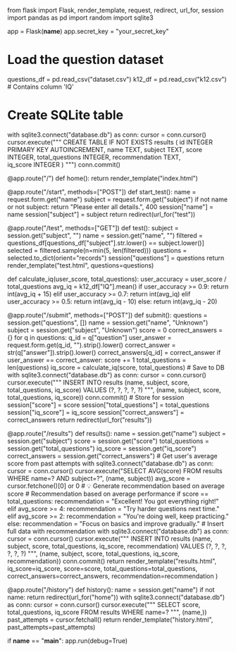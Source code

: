 from flask import Flask, render_template, request, redirect, url_for, session
import pandas as pd
import random
import sqlite3

app = Flask(__name__)
app.secret_key = "your_secret_key"

# Load the question dataset
questions_df = pd.read_csv("dataset.csv")
k12_df = pd.read_csv("k12.csv")  # Contains column 'IQ'

# Create SQLite table
with sqlite3.connect("database.db") as conn:
    cursor = conn.cursor()
    cursor.execute("""
    CREATE TABLE IF NOT EXISTS results (
        id INTEGER PRIMARY KEY AUTOINCREMENT,
        name TEXT,
        subject TEXT,
        score INTEGER,
        total_questions INTEGER,
        recommendation TEXT,           
        iq_score INTEGER
    )
    """)
    conn.commit()

@app.route("/")
def home():
    return render_template("index.html")

@app.route("/start", methods=["POST"])
def start_test():
    name = request.form.get("name")
    subject = request.form.get("subject")
    if not name or not subject:
        return "Please enter all details.", 400
    session["name"] = name
    session["subject"] = subject
    return redirect(url_for("test"))


@app.route("/test", methods=["GET"])
def test():
    subject = session.get("subject", "")
    name = session.get("name", "")
    filtered = questions_df[questions_df["subject"].str.lower() == subject.lower()]
    selected = filtered.sample(n=min(5, len(filtered)))
    questions = selected.to_dict(orient="records")
    session["questions"] = questions
    return render_template("test.html", questions=questions)


def calculate_iq(user_score, total_questions):
    user_accuracy = user_score / total_questions
    avg_iq = k12_df["IQ"].mean()
    if user_accuracy >= 0.9:
        return int(avg_iq + 15)
    elif user_accuracy >= 0.7:
        return int(avg_iq)
    elif user_accuracy >= 0.5:
        return int(avg_iq - 10)
    else:
        return int(avg_iq - 20)

@app.route("/submit", methods=["POST"])
def submit():
    questions = session.get("questions", [])
    name = session.get("name", "Unknown")
    subject = session.get("subject", "Unknown")
    score = 0
    correct_answers = {}
    for q in questions:
        q_id = q["question"]
        user_answer = request.form.get(q_id, "").strip().lower()
        correct_answer = str(q["answer"]).strip().lower()
        correct_answers[q_id] = correct_answer
        if user_answer == correct_answer:
            score += 1
    total_questions = len(questions)
    iq_score = calculate_iq(score, total_questions)
    # Save to DB
        with sqlite3.connect("database.db") as conn:
        cursor = conn.cursor()
        cursor.execute("""
            INSERT INTO results (name, subject, score, total_questions, iq_score)
            VALUES (?, ?, ?, ?, ?)
        """, (name, subject, score, total_questions, iq_score))
        conn.commit()
    # Store for session
    session["score"] = score
    session["total_questions"] = total_questions
    session["iq_score"] = iq_score
    session["correct_answers"] = correct_answers
    return redirect(url_for("results"))

@app.route("/results")
def results():
    name = session.get("name")
    subject = session.get("subject")
    score = session.get("score")
    total_questions = session.get("total_questions")
    iq_score = session.get("iq_score")
    correct_answers = session.get("correct_answers")
    # Get user's average score from past attempts
    with sqlite3.connect("database.db") as conn:
        cursor = conn.cursor()
        cursor.execute("SELECT AVG(score) FROM results WHERE name=? AND subject=?", (name, subject))
        avg_score = cursor.fetchone()[0] or 0
    # 💡 Generate recommendation based on average score
    # Recommendation based on average performance
    if score == total_questions:
        recommendation = "Excellent! You got everything right!"
    elif avg_score >= 4:
        recommendation = "Try harder questions next time."
    elif avg_score >= 2:
        recommendation = "You're doing well, keep practicing."
    else:
        recommendation = "Focus on basics and improve gradually."
    # Insert full data with recommendation
    with sqlite3.connect("database.db") as conn:
        cursor = conn.cursor()
        cursor.execute("""
        INSERT INTO results (name, subject, score, total_questions, iq_score, recommendation)
        VALUES (?, ?, ?, ?, ?, ?)
    """, (name, subject, score, total_questions, iq_score, recommendation))
        conn.commit()
    return render_template("results.html",
        iq_score=iq_score,
        score=score,
        total_questions=total_questions,
        correct_answers=correct_answers,
        recommendation=recommendation
    )


@app.route("/history")
def history():
    name = session.get("name")
    if not name:
        return redirect(url_for("home"))
    with sqlite3.connect("database.db") as conn:
        cursor = conn.cursor()
        cursor.execute("""
            SELECT score, total_questions, iq_score 
            FROM results 
            WHERE name=?
        """, (name,))
        past_attempts = cursor.fetchall()
    return render_template("history.html", past_attempts=past_attempts)

if __name__ == "__main__":
    app.run(debug=True)
